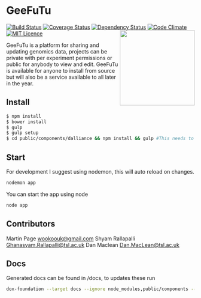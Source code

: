 # GeeFuTu
[![Build Status](https://travis-ci.org/wookoouk/GeeFuTu.svg?branch=master)](https://travis-ci.org/wookoouk/GeeFuTu)
[![Coverage Status](https://coveralls.io/repos/wookoouk/GeeFuTu/badge.png?branch=master)](https://coveralls.io/r/wookoouk/GeeFuTu?branch=master)
[![Dependency Status](https://gemnasium.com/wookoouk/GeeFuTu.svg)](https://gemnasium.com/wookoouk/GeeFuTu)
[![Code Climate](https://codeclimate.com/github/wookoouk/GeeFuTu/badges/gpa.svg)](https://codeclimate.com/github/wookoouk/GeeFuTu)
[![MIT Licence](http://img.shields.io/:license-mit-blue.svg)](https://github.com/wookoouk/GeeFuTu/blob/master/LICENCE)
<img align="right" height="200" src="https://raw.githubusercontent.com/wookoouk/GeeFuTu/master/public/GeeFuTu.png">

GeeFuTu is a platform for sharing and updating genomics data, projects can be private with per experiment permissions or public for anybody to view and edit.
GeeFuTu is available for anyone to install from source but will also be a service available to all later in the year.

## Install
```sh
$ npm install
$ bower install
$ gulp
$ gulp setup
$ cd public/components/dalliance && npm install && gulp #This needs to be better
```

## Start
For development I suggest using nodemon, this will auto reload on changes.
```sh
nodemon app
```

You can start the app using node
```sh
node app
```

## Contributors
Martin Page <wookoouk@gmail.com>
Shyam Rallapalli <Ghanasyam.Rallapalli@tsl.ac.uk>
Dan Maclean <Dan.MacLean@tsl.ac.uk>

## Docs
Generated docs can be found in /docs, to updates these run    
```sh
dox-foundation --target docs --ignore node_modules,public/components --source ./
```
